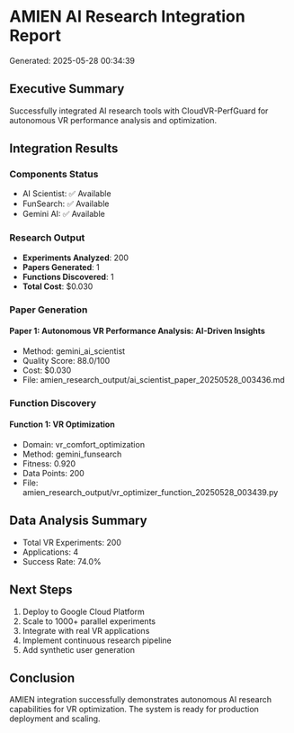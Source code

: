 # AMIEN AI Research Integration Report
Generated: 2025-05-28 00:34:39

## Executive Summary
Successfully integrated AI research tools with CloudVR-PerfGuard for autonomous VR performance analysis and optimization.

## Integration Results

### Components Status
- AI Scientist: ✅ Available
- FunSearch: ✅ Available  
- Gemini AI: ✅ Available

### Research Output
- **Experiments Analyzed**: 200
- **Papers Generated**: 1
- **Functions Discovered**: 1
- **Total Cost**: $0.030

### Paper Generation

#### Paper 1: Autonomous VR Performance Analysis: AI-Driven Insights
- Method: gemini_ai_scientist
- Quality Score: 88.0/100
- Cost: $0.030
- File: amien_research_output/ai_scientist_paper_20250528_003436.md

### Function Discovery

#### Function 1: VR Optimization
- Domain: vr_comfort_optimization
- Method: gemini_funsearch
- Fitness: 0.920
- Data Points: 200
- File: amien_research_output/vr_optimizer_function_20250528_003439.py

## Data Analysis Summary
- Total VR Experiments: 200
- Applications: 4
- Success Rate: 74.0%

## Next Steps
1. Deploy to Google Cloud Platform
2. Scale to 1000+ parallel experiments
3. Integrate with real VR applications
4. Implement continuous research pipeline
5. Add synthetic user generation

## Conclusion
AMIEN integration successfully demonstrates autonomous AI research capabilities for VR optimization. The system is ready for production deployment and scaling.
